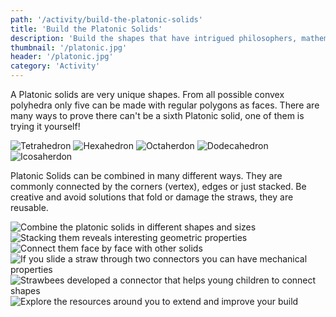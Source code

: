 ```yaml
---
path: '/activity/build-the-platonic-solids'
title: 'Build the Platonic Solids'
description: 'Build the shapes that have intrigued philosophers, mathematicians and scientists for centuries.'
thumbnail: '/platonic.jpg'
header: '/platonic.jpg'
category: 'Activity'
---
```


<section component="youtube" url="https://youtu.be/ubChdzfykHg"></section>

A Platonic solids are very unique shapes. From all possible convex polyhedra only five can be made with regular polygons as faces. There are many ways to prove there can't be a sixth Platonic solid, one of them is trying it yourself!

<section component="gallery">

![Tetrahedron](/platonic2.jpg)
![Hexahedron](/platonic3.jpg)
![Octaherdon](/platonic12.jpg)
![Dodecahedron](/platonic4.jpg)
![Icosaherdon](/platonic5.jpg)

</section>

Platonic Solids can be combined in many different ways. They are commonly connected by the corners (vertex), edges or just stacked. Be creative and avoid solutions that fold or damage the straws, they are reusable.

<section component="gallery">

![Combine the platonic solids in different shapes and sizes](/platonic6.jpg)
![Stacking them reveals interesting geometric properties](/platonic7.jpg)
![Connect them face by face with other solids](/platonic8.jpg)
![If you slide a straw through two connectors you can have mechanical properties](/platonic9.jpg)
![Strawbees developed a connector that helps young children to connect shapes](/platonic10.jpg)
![Explore the resources around you to extend and improve your build](/platonic11.jpg)

</section>
